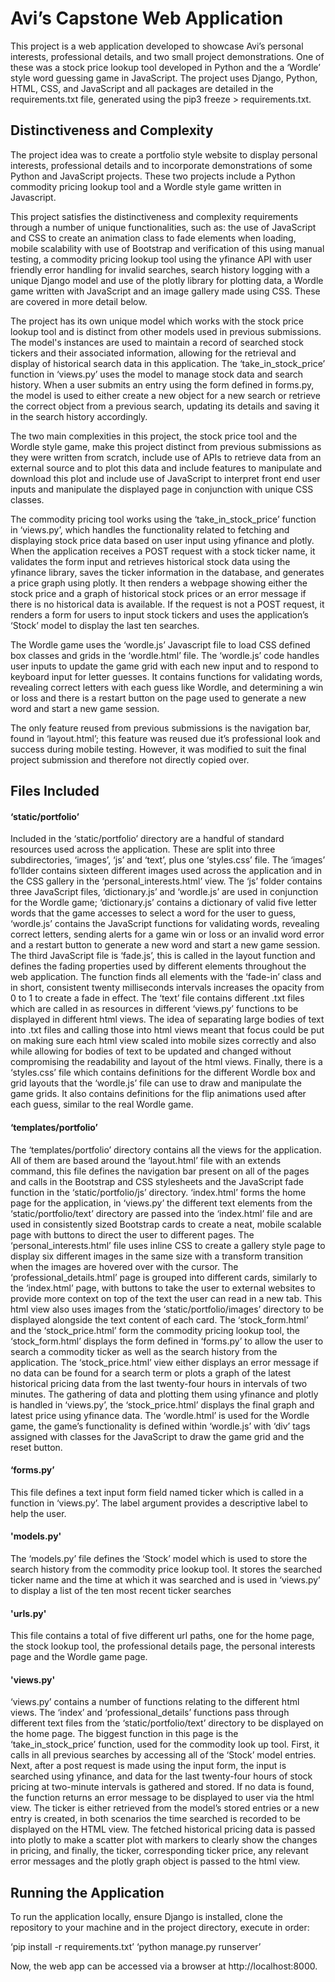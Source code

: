 # Avi’s Capstone Web Application

This project is a web application developed to showcase Avi’s personal interests, professional details, and two small project demonstrations. One of these was a stock price lookup tool developed in Python and the a ‘Wordle’ style word guessing game in JavaScript. The project uses Django, Python, HTML, CSS, and JavaScript and all packages are detailed in the requirements.txt file, generated using the pip3 freeze > requirements.txt.

## Distinctiveness and Complexity

The project idea was to create a portfolio style website to display personal interests, professional details and to incorporate demonstrations of some Python and JavaScript projects. These two projects include a Python commodity pricing lookup tool and a Wordle style game written in Javascript. 

This project satisfies the distinctiveness and complexity requirements through a number of unique functionalities, such as: the use of JavaScript and CSS to create an animation class to fade elements when loading, mobile scalability with use of Bootstrap and verification of this using manual testing, a commodity pricing lookup tool using the yfinance API with user friendly error handling for invalid searches, search history logging with a unique Django model and use of the plotly library for plotting data, a Wordle game written with JavaScript and an image gallery made using CSS. These are covered in more detail below.

The project has its own unique model which works with the stock price lookup tool and is distinct from other models used in previous submissions. The model's instances are used to maintain a record of searched stock tickers and their associated information, allowing for the retrieval and display of historical search data in this application. The ‘take_in_stock_price’ function in ‘views.py’ uses the model to manage stock data and search history. When a user submits an entry using the form defined in forms.py, the model is used to either create a new object for a new search or retrieve the correct object from a previous search, updating its details and saving it in the search history accordingly.

The two main complexities in this project, the stock price tool and the Wordle style game, make this project distinct from previous submissions as they were written from scratch, include use of APIs to retrieve data from an external source and to plot this data and include features to manipulate and download this plot and include use of JavaScript to interpret front end user inputs and manipulate the displayed page in conjunction with unique CSS classes. 

The commodity pricing tool works using the ‘take_in_stock_price’ function in ‘views.py’, which handles the functionality related to fetching and displaying stock price data based on user input using yfinance and plotly. When the application receives a POST request with a stock ticker name, it validates the form input and retrieves historical stock data using the yfinance library, saves the ticker information in the database, and generates a price graph using plotly. It then renders a webpage showing either the stock price and a graph of historical stock prices or an error message if there is no historical data is available. If the request is not a POST request, it renders a form for users to input stock tickers and uses the application’s ‘Stock’ model to display the last ten searches.

The Wordle game uses the ‘wordle.js’ Javascript file to load CSS defined box classes and grids in the ‘wordle.html’ file. The ‘wordle.js’ code handles user inputs to update the game grid with each new input and to respond to keyboard input for letter guesses. It contains functions for validating words, revealing correct letters with each guess like Wordle, and determining a win or loss and there is a restart button on the page used to generate a new word and start a new game session.

The only feature reused from previous submissions is the navigation bar, found in ‘layout.html’; this feature was reused due it’s professional look and success during mobile testing. However, it was modified to suit the final project submission and therefore not directly copied over.
  
## Files Included
#### ‘static/portfolio’
Included in the ‘static/portfolio’ directory are a handful of standard resources used across the application. These are split into three subdirectories, ‘images’, ‘js’ and ‘text’, plus one ‘styles.css’ file. The ‘images’ fo’llder contains sixteen different images used across the application and in the CSS gallery in the ‘personal_interests.html’ view. The ‘js’ folder contains three JavaScript files, ‘dictionary.js’ and ‘wordle.js’ are used in conjunction for the Wordle game; ‘dictionary.js’ contains a dictionary of valid five letter words that the game accesses to select a word for the user to guess, ‘wordle.js’ contains the JavaScript functions for validating words, revealing correct letters, sending alerts for a game win or loss or an invalid word error and a restart button to generate a new word and start a new game session. The third JavaScript file is ‘fade.js’, this is called in the layout function and defines the fading properties used by different elements throughout the web application. The function finds all elements with the ‘fade-in’ class and in short, consistent twenty milliseconds intervals increases the opacity from 0 to 1 to create a fade in effect. The ‘text’ file contains different .txt files which are called in as resources in different ‘views.py’ functions to be displayed in different html views. The idea of separating large bodies of text into .txt files and calling those into html views meant that focus could be put on making sure each html view scaled into mobile sizes correctly and also while allowing for bodies of text to be updated and changed without compromising the readability and layout of the html views. Finally, there is a ‘styles.css’ file which contains definitions for the different Wordle box and grid layouts that the ‘wordle.js’ file can use to draw and manipulate the game grids. It also contains definitions for the flip animations used after each guess, similar to the real Wordle game.

#### ‘templates/portfolio’
The ‘templates/portfolio’ directory contains all the views for the application. All of them are based around the ‘layout.html’ file with an extends command, this file defines the navigation bar present on all of the pages and calls in the Bootstrap and CSS stylesheets and the JavaScript fade function in the ‘static/portfolio/js’ directory. ‘index.html’ forms the home page for the application, in ‘views.py’ the different text elements from the ‘static/portfolio/text’ directory are passed into the ‘index.html’ file and are used in consistently sized Bootstrap cards to create a neat, mobile scalable page with buttons to direct the user to different pages. The ‘personal_interests.html’ file uses inline CSS to create a gallery style page to display six different images in the same size with a transform transition when the images are hovered over with the cursor. The ‘professional_details.html’ page is grouped into different cards, similarly to the ‘index.html’ page, with buttons to take the user to external websites to provide more context on top of the text the user can read in a new tab. This html view also uses images from the ‘static/portfolio/images’ directory to be displayed alongside the text content of each card. The ‘stock_form.html’ and the ‘stock_price.html’ form the commodity pricing lookup tool, the ‘stock_form.html’ displays the form defined in ‘forms.py’ to allow the user to search a commodity ticker as well as the search history from the application. The ‘stock_price.html’ view either displays an error message if no data can be found for a search term or plots a graph of the latest historical pricing data from the last twenty-four hours in intervals of two minutes. The gathering of data and plotting them using yfinance and plotly is handled in ‘views.py’, the ‘stock_price.html’ displays the final graph and latest price using yfinance data. The ‘wordle.html’ is used for the Wordle game, the game’s functionality is defined within ‘wordle.js’ with ‘div’ tags assigned with classes for the JavaScript to draw the game grid and the reset button.  

#### ‘forms.py’
This file defines a text input form field named ticker which is called in a function in ‘views.py’. The label argument provides a descriptive label to help the user. 

#### 'models.py'
The ‘models.py’ file defines the ‘Stock’ model which is used to store the search history from the commodity price lookup tool. It stores the searched ticker name and the time at which it was searched and is used in ‘views.py’ to display a list of the ten most recent ticker searches

#### 'urls.py'
This file contains a total of five different url paths, one for the home page, the stock lookup tool, the professional details page, the personal interests page and the Wordle game page.

#### 'views.py'
‘views.py’ contains a number of functions relating to the different html views. The ‘index’ and ‘professional_details’ functions pass through different text files from the ‘static/portfolio/text’ directory to be displayed on the home page. The biggest function in this page is the ‘take_in_stock_price’ function, used for the commodity look up tool. First, it calls in all previous searches by accessing all of the ‘Stock’ model entries. Next, after a post request is made using the input form, the input is searched using yfinance, and data for the last twenty-four hours of stock pricing at two-minute intervals is gathered and stored. If no data is found, the function returns an error message to be displayed to user via the html view. The ticker is either retrieved from the model’s stored entries or a new entry is created, in both scenarios the time searched is recorded to be displayed on the HTML view. The fetched historical pricing data is passed into plotly to make a scatter plot with markers to clearly show the changes in pricing, and finally, the ticker, corresponding ticker price, any relevant error messages and the plotly graph object is passed to the html view.

## Running the Application
To run the application locally, ensure Django is installed, clone the repository to your machine and in the project directory, execute in order:

‘pip install -r requirements.txt’
‘python manage.py runserver’

Now, the web app can be accessed via a browser at http://localhost:8000.

